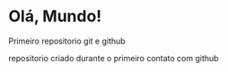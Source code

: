 # Olá, Mundo!
 Primeiro repositorio git e github

repositorio criado durante o primeiro contato com github